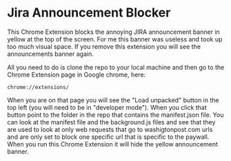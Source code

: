 # Jira Announcement Blocker

This Chrome Extension blocks the annoying JIRA announcement banner in yellow at the top of the screen.  For me this banner was useless and took up too much visual space. If you remove this extension you will see the announcements banner again. 
 
All you need to do is clone the repo to your local machine and then go to the Chrome Extension page in Google chrome, here:
```
chrome://extensions/
```

When you are on that page you will see the "Load unpacked" button in the top left (you will need to be in "developer mode"). When you click that button point to the folder in the repo that contains the manifest.json file.  You can look at the manifest file and the background.js files and see that they are used to look at only web requests that go to washigtonpost.com urls and are only set to block one specific url that is specific to the paywall.  When you run this Chrome Extension it will hide the yellow announcement banner.

